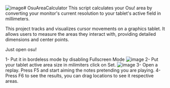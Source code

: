 ![image](https://github.com/user-attachments/assets/eb397cfa-d3b3-4972-80b4-4756006978e3)# OsuAreaCalculator
This script calculates your Osu! area by converting your monitor's current resolution to your tablet's active field in millimeters. 

This project tracks and visualizes cursor movements on a graphics tablet. It allows users to measure the areas they interact with, providing detailed dimensions and center points.

Just open osu!

1- Put it in bordeless mode by disabling Fullscreen Mode
![image](https://github.com/user-attachments/assets/6b463f7c-e461-4a53-8972-09b97781a8f1)
2- Put your tablet active area size in milimiters click on Set.
![image](https://github.com/user-attachments/assets/14690e24-3af9-44c8-85cd-8340f2893dd9)
3- Open a replay. Press F5 and start aiming the notes pretending you are playing.
4- Press F6 to see the results, you can drag locations to see it respective areas.

